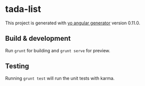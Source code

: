 # tada-list

This project is generated with [yo angular generator](https://github.com/yeoman/generator-angular)
version 0.11.0.

## Build & development

Run `grunt` for building and `grunt serve` for preview.

## Testing

Running `grunt test` will run the unit tests with karma.
